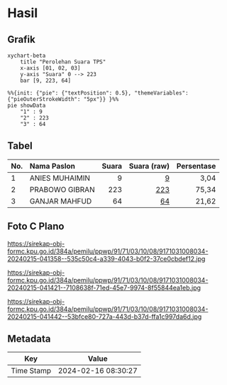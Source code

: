 # Hasil

## Grafik

```mermaid
xychart-beta
    title "Perolehan Suara TPS"
    x-axis [01, 02, 03]
    y-axis "Suara" 0 --> 223
    bar [9, 223, 64]
```

```mermaid
%%{init: {"pie": {"textPosition": 0.5}, "themeVariables": {"pieOuterStrokeWidth": "5px"}} }%%
pie showData
    "1" : 9
    "2" : 223
    "3" : 64
```

## Tabel

| No. | Nama Paslon    | Suara | Suara (raw) | Persentase |
|:--- |:-------------- | -----:| -----------:| ----------:|
| 1   | ANIES MUHAIMIN | 9     | [9][p-1]    | 3,04       |
| 2   | PRABOWO GIBRAN | 223   | [223][p-2]  | 75,34      |
| 3   | GANJAR MAHFUD  | 64    | [64][p-3]   | 21,62      |


[p-1]: https://github.com/gigit-pemilu/pemilu-2024-91-papua/blob/main/pilpres/hitung-suara/sub/91-papua/sub/71-kota-jayapura/sub/03-abepura/sub/1008-awiyo/sub/034-tps/sub/paslon-1.txt
[p-2]: https://github.com/gigit-pemilu/pemilu-2024-91-papua/blob/main/pilpres/hitung-suara/sub/91-papua/sub/71-kota-jayapura/sub/03-abepura/sub/1008-awiyo/sub/034-tps/sub/paslon-2.txt
[p-3]: https://github.com/gigit-pemilu/pemilu-2024-91-papua/blob/main/pilpres/hitung-suara/sub/91-papua/sub/71-kota-jayapura/sub/03-abepura/sub/1008-awiyo/sub/034-tps/sub/paslon-3.txt

## Foto C Plano

https://sirekap-obj-formc.kpu.go.id/384a/pemilu/ppwp/91/71/03/10/08/9171031008034-20240215-041358--535c50c4-a339-4043-b0f2-37ce0cbdef12.jpg

https://sirekap-obj-formc.kpu.go.id/384a/pemilu/ppwp/91/71/03/10/08/9171031008034-20240215-041421--7108638f-71ed-45e7-9974-8f55844ea1eb.jpg

https://sirekap-obj-formc.kpu.go.id/384a/pemilu/ppwp/91/71/03/10/08/9171031008034-20240215-041442--53bfce80-727a-443d-b37d-ffa1c997da6d.jpg


## Metadata

| Key        | Value               |
| ---------- | ------------------- |
| Time Stamp | 2024-02-16 08:30:27 |



